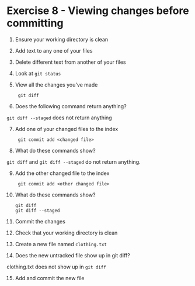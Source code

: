 # Exercise 8 - Viewing changes before committing

1. Ensure your working directory is clean

2. Add text to any one of your files

3. Delete different text from another of your files

4. Look at `git status`

5. View all the changes you've made

        git diff

6. Does the following command return anything?

`git diff --staged` does not return anything

7. Add one of your changed files to the index

        git commit add <changed file>

8. What do these commands show?

`git diff` and `git diff --staged` do not return anything.

9. Add the other changed file to the index

        git commit add <other changed file>

10. What do these commands show?

        git diff
        git diff --staged

11. Commit the changes

12. Check that your working directory is clean

13. Create a new file named `clothing.txt`

14. Does the new untracked file show up in git diff?

clothing.txt does not show up in `git diff`

15. Add and commit the new file
